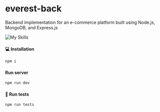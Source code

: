 # everest-back

Backend implementation for an e-commerce platform built using Node.js, MongoDB, and Express.js

![My Skills](https://skills.thijs.gg/icons?i=mongodb,nodejs,docker)

#### 💻 Installation

```sh
npm i
```

#### Run server

```sh
npm run dev
```

#### 🧪 Run tests

```sh
npm run tests
```
